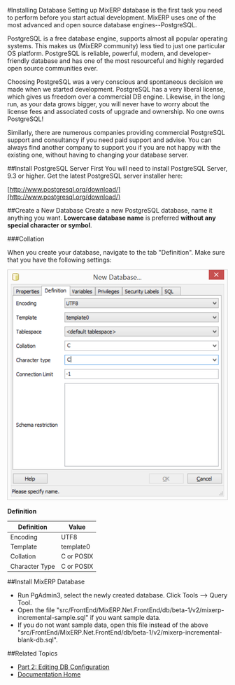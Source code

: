#Installing Database
Setting up MixERP database is the first task you need to perform before you
start actual development. MixERP uses one of the most advanced and open source
database engines--PostgreSQL.

PostgreSQL is a free database engine, supports almost all popular operating 
systems. This makes us (MixERP community) less tied to just one particular OS 
platform. PostgreSQL is reliable, powerful, modern, and developer-friendly 
database and has one of the most resourceful and highly regarded 
open source communities ever.

Choosing PostgreSQL was a very conscious and spontaneous decision we made
when we started development. PostgreSQL has a very liberal license, which
gives us freedom over a commercial DB engine. Likewise, in the long run,
as your data grows bigger, you will never have to worry about the license fees
and associated costs of upgrade and ownership. No one owns PostgreSQL!

Similarly, there are numerous companies providing commercial PostgreSQL support 
and consultancy if you need paid support and advise. You can always find 
another company to support you if you are not happy with the existing one,
without having to changing your database server.


##Install PostgreSQL Server First
You will need to install PostgreSQL Server, 9.3 or higher. Get the latest PostgreSQL server installer here:

[http://www.postgresql.org/download/](http://www.postgresql.org/download/)

##Create a New Database
Create a new PostgreSQL database, name it anything you want. **Lowercase database 
name** is preferred **without any special character or symbol**.

###Collation

When you create your database, navigate to the tab "Definition". Make sure that you have the following settings:

![Collation](images/collation.png)

**Definition**


| Definition     | Value       | 
| -------------- | ------------| 
| Encoding       | UTF8        |
| Template       | template0   |
| Collation      | C or POSIX  |
| Character Type | C or POSIX  |



##Install MixERP Database
* Run PgAdmin3, select the newly created database. Click Tools --> Query Tool.
* Open the file "src/FrontEnd/MixERP.Net.FrontEnd/db/beta-1/v2/mixerp-incremental-sample.sql" if you want sample data.
* If you do not want sample data, open this file instead of the above "src/FrontEnd/MixERP.Net.FrontEnd/db/beta-1/v2/mixerp-incremental-blank-db.sql".


##Related Topics
* [Part 2: Editing DB Configuration](part-2-editing-db-configuration-file.md)
* [Documentation Home](../../../index.md)